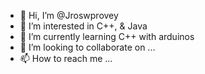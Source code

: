- 👋 Hi, I’m @Jroswprovey
- 👀 I’m interested in C++, & Java
- 🌱 I’m currently learning C++ with arduinos
- 💞️ I’m looking to collaborate on ...
- 📫 How to reach me ...

<!---
Jroswprovey/Jroswprovey is a ✨ special ✨ repository because its `README.md` (this file) appears on your GitHub profile.
You can click the Preview link to take a look at your changes.
--->
